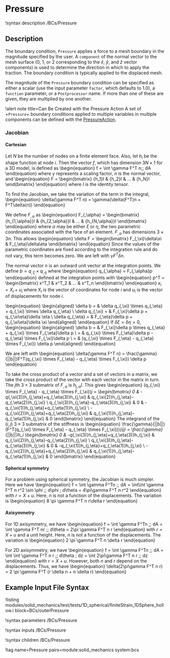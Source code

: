 # Pressure

!syntax description /BCs/Pressure

## Description

The boundary condition, `Pressure` applies a force to a mesh boundary in the magnitude
specified by the user.
A `component` of the normal vector to the mesh surface (0, 1, or 2 corresponding
to the $\hat{x}$, $\hat{y}$, and $\hat{z}$ vector components) is used to determine
the direction in which to apply the traction.
The boundary condition is typically applied to the displaced mesh.

The magnitude of the `Pressure` boundary condition can be specified as either a
scalar (use the input parameter `factor`, which defaults to 1.0), a `function` parameter, or a `Postprocessor`
name.  If more than one of these are given, they are multiplied by one another.

!alert note title=Can Be Created with the Pressure Action
A set of +`Pressure`+ boundary conditions applied to multiple variables in multiple
components can be defined with the [PressureAction](/BCs/Pressure/index.md).

### Jacobian

#### Cartesian

Let $N$ be the number of nodes on a finite element face.  Also, let $h_i$ be the shape function at node $i$.  Then the vector $f$, which has dimension $3N\times1$ for a 3D model, is defined as
\begin{equation}
  f = \int \gamma F^T n\;\; dA
\end{equation}
where $\gamma$ represents a scaling factor, $n$ is the normal vector, and
\begin{equation}
  F = \begin{bmatrix}
      {h_1}I & {h_2}I & ... & {h_N}I
      \end{bmatrix}
\end{equation}
where $I$ is the identity tensor.

To find the Jacobian, we take the variation of the term in the integral,
\begin{equation}
  \delta(\gamma F^T n) = \gamma(\delta(F^T)n + F^T\delta(n))
\end{equation}

We define $F_{,\alpha}$ as
\begin{equation}
  F_{,\alpha} = \begin{bmatrix}
                {h_{1,\alpha}}I & {h_{2,\alpha}}I & ... & {h_{N,\alpha}}I
                \end{bmatrix}
\end{equation}
where $\alpha$ may be either $\xi$ or $\eta$, the two parametric coordinates associated with the face of an element. $F_{,\alpha}$ has dimensions $3 \times 3n$.  This allows
\begin{equation}
\delta F = \begin{bmatrix}
           F_{,\xi}\delta\xi & F_{,\eta}\delta\eta
           \end{bmatrix}
\end{equation}
Since the values of the parametric coordinates are fixed according to the integration rule and do not vary, this term becomes zero.  We are left with $\gamma F^T\delta n$.

The normal vector $n$ is an outward unit vector at the integration points.  We define $b = q_{,\xi} \times q_{,\eta}$ where
\begin{equation}
q_{,\alpha} = F_{,\alpha}p
\end{equation}
defined at the integration points with
\begin{equation}
p^T = \begin{bmatrix}
      x^T_1 & x^T_2 & ... & x^T_n
      \end{bmatrix}
\end{equation}
$x_i = X_i + u_i$ where $X_i$ is the vector of coordinates for node $i$ and $u_i$ is the vector of displacements for node $i$.

\begin{equation}
\begin{aligned}
  \delta b = & \delta q_{,\xi} \times q_{,\eta} + q_{,\xi} \times \delta q_{,\eta} \\
  \delta q_{,\xi} = & F_{,\xi}\delta p + q_{,\xi\eta}\delta \eta \\
  \delta q_{,\eta} = & F_{,\eta}\delta p + q_{,\xi\eta}\delta \xi
\end{aligned}
\end{equation}
If $\delta\xi = \delta\eta = 0$,
\begin{equation}
\begin{aligned}
  \delta b = & F_{,\xi}\delta p \times q_{,\eta} + q_{,\xi} \times F_{,\eta}\delta p \\
           = & q_{,\xi} \times F_{,\eta}\delta p - q_{,\eta} \times F_{,\xi}\delta p \\
           = & (q_{,\xi} \times F_{,\eta} - q_{,\eta} \times F_{,\xi}) \delta p
\end{aligned}
\end{equation}

We are left with
\begin{equation}
  \delta(\gamma F^T n) = \frac{\gamma}{||b||}F^T(q_{,\xi} \times F_{,\eta} - q_{,\eta} \times F_{,\xi}) \delta p
\end{equation}

To take the cross product of a vector and a set of vectors in a matrix, we take the cross product of the vector with each vector in the matrix in turn.  The $j$th $3\times3$ submatrix of $F_{,\alpha}$ is $h_{j,\alpha}I$.  This gives
\begin{equation}
  (q_{,\xi} \times F_{,\eta} - q_{,\eta} \times F_{,\xi})_j =
  \begin{bmatrix}
  0 & -q_{,\xi(3)}h_{j,\eta}+q_{,\eta(3)}h_{j,\xi} & q_{,\xi(2)}h_{j,\eta}-q_{,\eta(2)}h_{j,\xi} \\
  q_{,\xi(3)}h_{j,\eta}-q_{,\eta(3)}h_{j,\xi} & 0 & -q_{,\xi(1)}h_{j,\eta}+q_{,\eta(1)}h_{j,\xi} \\
  -q_{,\xi(2)}h_{j,\eta}+q_{,\eta(2)}h_{j,\xi} & q_{,\xi(1)}h_{j,\eta}-q_{,\eta(1)}h_{j,\xi} & 0
  \end{bmatrix}
\end{equation}
The integrand of the $(i,j)$ $3\times3$ submatrix of the stiffness is
\begin{equation}
\frac{\gamma}{||b||}(F^T(q_{,\xi} \times F_{,\eta} - q_{,\eta} \times F_{,\xi}))_{ij} = \frac{\gamma}{||b||}h_i
\begin{bmatrix}
  0 & -q_{,\xi(3)}h_{j,\eta}+q_{,\eta(3)}h_{j,\xi} & q_{,\xi(2)}h_{j,\eta}-q_{,\eta(2)}h_{j,\xi} \\
  q_{,\xi(3)}h_{j,\eta}-q_{,\eta(3)}h_{j,\xi} & 0 & -q_{,\xi(1)}h_{j,\eta}+q_{,\eta(1)}h_{j,\xi} \\
  -q_{,\xi(2)}h_{j,\eta}+q_{,\eta(2)}h_{j,\xi} & q_{,\xi(1)}h_{j,\eta}-q_{,\eta(1)}h_{j,\xi} & 0
\end{bmatrix}
\end{equation}

#### Spherical symmetry

For a problem using spherical symmetry, the Jacobian is much simpler.  Here we have
\begin{equation}
f = \int \gamma F^Tn \;\; dA = \int\int \gamma F^T n r^2 \sin \phi \;\; d\phi \; d\theta = 4\pi\gamma F^T n r^2
\end{equation}
with $r = X + u$.
Here, $n$ is not a function of the displacements.  The variation is
\begin{equation}
8 \pi \gamma F^T n r\delta r
\end{equation}

#### Axisymmetry

For 1D axisymmetry, we have
\begin{equation}
f = \int \gamma F^Tn \;\; dA = \int \gamma F^T nr \;\; d\theta = 2\pi \gamma F^T n r
\end{equation}
with $r = X + u$ and a unit height.
Here, $n$ is not a function of the displacements.  The variation is
\begin{equation}
2 \pi \gamma F^T n \delta r
\end{equation}

For 2D axisymmetry, we have
\begin{equation}
f = \int \gamma F^Tn \;\; dA = \int \int \gamma F^T n r \;\; d\theta \; dz = \int 2\pi\gamma F^T n r \;\; dz
\end{equation}
with $r = X + u$.  However, both $n$ and $r$ depend on the displacements.  Thus, we have
\begin{equation}
\delta(2\pi\gamma F^T n r) = 2 \pi \gamma F^T (r \delta n + n \delta r)
\end{equation}


## Example Input File Syntax

!listing modules/solid_mechanics/test/tests/1D_spherical/finiteStrain_1DSphere_hollow.i block=BCs/outerPressure

!syntax parameters /BCs/Pressure

!syntax inputs /BCs/Pressure

!syntax children /BCs/Pressure

!tag name=Pressure pairs=module:solid_mechanics system:bcs
